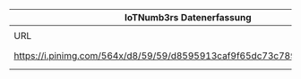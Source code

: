 |IoTNumb3rs Datenerfassung|||||||||||
| ---- | ---- | ---- | ---- | ---- | ---- | ---- | ---- | ---- | ---- | ---- |
||||||||||||
|URL|home_url|filename|device_class|device_count|market_class|market_volume|prognosis_year|publication_year|authorship_class|Dropbox folder|
|https://i.pinimg.com/564x/d8/59/59/d8595913caf9f65dc73c789aee740841.jpg|https://www.ibusiness.de/aktuell/db/346408jg.html|file1_d8595913caf9f65dc73c789aee740841.jpg|Generic IoT|50000000000|||2020|2011|company|JinlinHolic/20190109-2100|
